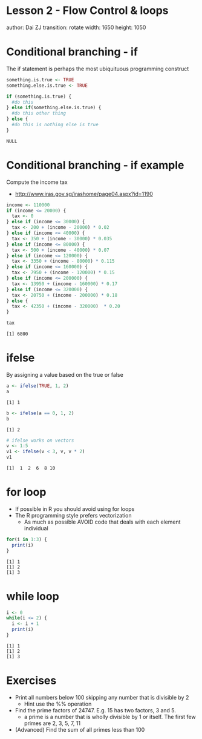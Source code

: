 Lesson 2 - Flow Control & loops
========================================================
author: Dai ZJ
transition: rotate
width: 1650
height: 1050


Conditional branching - if
========================================================
The if statement is perhaps the most ubiquituous programming construct

```r
something.is.true <- TRUE
something.else.is.true <- TRUE

if (something.is.true) {
  #do this
} else if(something.else.is.true) {
  #do this other thing
} else {
  #do this is nothing else is true
}
```

```
NULL
```

Conditional branching - if example
========================================================
Compute the income tax
- http://www.iras.gov.sg/irashome/page04.aspx?id=1190

```r
income <- 110000
if (income <= 20000) {
  tax <- 0
} else if (income <= 30000) {
  tax <- 200 + (income - 20000) * 0.02
} else if (income <= 40000) {
  tax <- 350 + (income - 30000) * 0.035
} else if (income <= 80000) {
  tax <- 500 + (income - 40000) * 0.07
} else if (income <= 120000) {
  tax <- 3350 + (income - 80000) * 0.115
} else if (income <= 160000) {
  tax <- 7950 + (income - 120000) * 0.15
} else if (income <= 200000) {
  tax <- 13950 + (income - 160000) * 0.17
} else if (income <= 320000) {
  tax <- 20750 + (income - 200000) * 0.18
} else {
  tax <- 42350 + (income - 320000)  * 0.20
}

tax
```

```
[1] 6800
```

ifelse
========================================================
By assigning a value based on the true or false


```r
a <- ifelse(TRUE, 1, 2)
a
```

```
[1] 1
```

```r
b <- ifelse(a == 0, 1, 2)
b
```

```
[1] 2
```

```r
# ifelse works on vectors
v <- 1:5
v1 <- ifelse(v < 3, v, v * 2)
v1
```

```
[1]  1  2  6  8 10
```

for loop
========================================================
- If possible in R you should avoid using for loops
- The R programming style prefers vectorization
  - As much as possible AVOID code that deals with each element individual

```r
for(i in 1:3) {
  print(i)
}
```

```
[1] 1
[1] 2
[1] 3
```

while loop
========================================================

```r
i <- 0
while(i <= 2) {
  i <- i + 1
  print(i)
}
```

```
[1] 1
[1] 2
[1] 3
```

Exercises
========================================================
- Print all numbers below 100 skipping any number that is divisible by 2
  - Hint use the %% operation
- Find the prime factors of 24747. E.g. 15 has two factors, 3 and 5. 
  - a prime is a number that is wholly divisible by 1 or itself. The first few primes are 2, 3, 5, 7, 11
- (Advanced) Find the sum of all primes less than 100

